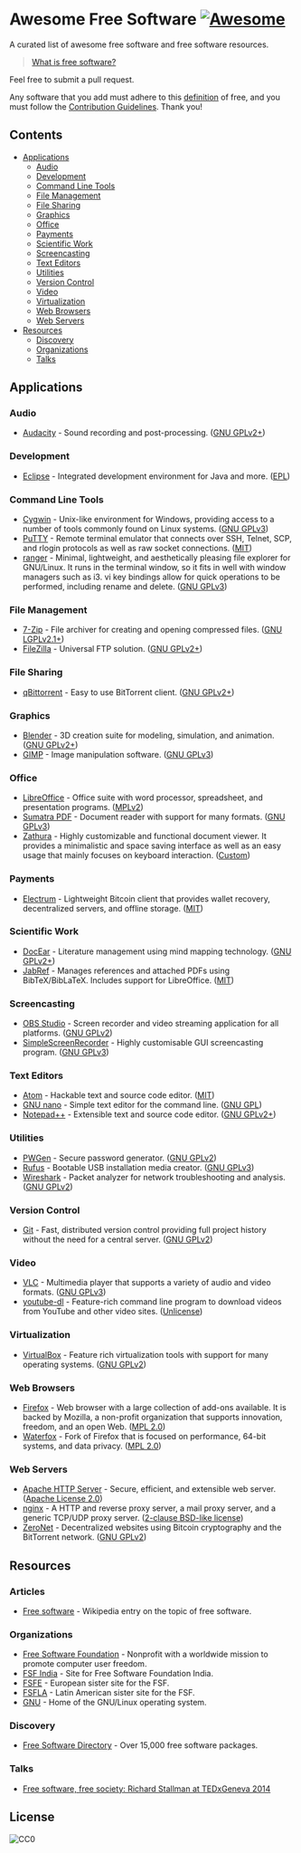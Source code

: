 # Awesome Free Software [![Awesome](https://cdn.rawgit.com/sindresorhus/awesome/d7305f38d29fed78fa85652e3a63e154dd8e8829/media/badge.svg)](https://github.com/sindresorhus/awesome)
A curated list of awesome free software and free software resources.

> [What is free software?](about.md)

Feel free to submit a pull request.

Any software that you add must adhere to this [definition](about.md) of free, and you must follow the [Contribution Guidelines](https://github.com/johnjago/Awesome-Free-Software/blob/master/contributing.md). Thank you!

## Contents
- [Applications](#applications)
  - [Audio](#audio)
  - [Development](#development)
  - [Command Line Tools](#command-line-tools)
  - [File Management](#file-management)
  - [File Sharing](#file-sharing)
  - [Graphics](#graphics)
  - [Office](#office)
  - [Payments](#payments)
  - [Scientific Work](#scientific-work)
  - [Screencasting](#screencasting)
  - [Text Editors](#text-editors)
  - [Utilities](#utilities)
  - [Version Control](#version-control)
  - [Video](#video)
  - [Virtualization](#virtualization)
  - [Web Browsers](#web-browsers)
  - [Web Servers](#web-servers)
- [Resources](#resources)
  - [Discovery](#discovery)
  - [Organizations](#organizations)
  - [Talks](#talks)

## Applications

### Audio
  - [Audacity](http://www.audacityteam.org/) - Sound recording and post-processing. ([GNU GPLv2+](http://www.audacityteam.org/about/license/))

### Development
  - [Eclipse](https://www.eclipse.org/) - Integrated development environment for Java and more. ([EPL](http://www.eclipse.org/legal/epl-v10.html))

### Command Line Tools
  - [Cygwin](http://cygwin.com/) - Unix-like environment for Windows, providing access to a number of tools commonly found on Linux systems. ([GNU GPLv3](https://cygwin.com/COPYING))
  - [PuTTY](http://www.chiark.greenend.org.uk/~sgtatham/putty/) - Remote terminal emulator that connects over SSH, Telnet, SCP, and rlogin protocols as well as raw socket connections. ([MIT](http://www.chiark.greenend.org.uk/~sgtatham/putty/licence.html))
  - [ranger](http://ranger.nongnu.org/) - Minimal, lightweight, and aesthetically pleasing file explorer for GNU/Linux. It runs in the terminal window, so it fits in well with window managers such as i3. vi key bindings allow for quick operations to be performed, including rename and delete. ([GNU GPLv3](https://github.com/ranger/ranger/blob/master/README.md))

### File Management
  - [7-Zip](http://7-zip.org/) - File archiver for creating and opening compressed files. ([GNU LGPLv2.1+](http://www.7-zip.org/faq.html))
  - [FileZilla](https://filezilla-project.org/) - Universal FTP solution. ([GNU GPLv2+](https://filezilla-project.org/license.php))

### File Sharing
  - [qBittorrent](http://qbittorrent.org/) - Easy to use BitTorrent client. ([GNU GPLv2+](https://raw.githubusercontent.com/qbittorrent/qBittorrent/master/COPYING))

### Graphics
  - [Blender](https://www.blender.org/) - 3D creation suite for modeling, simulation, and animation. ([GNU GPLv2+](https://www.blender.org/about/license/))
  - [GIMP](http://www.gimp.org/) - Image manipulation software. ([GNU GPLv3](https://www.gimp.org/about/COPYING))

### Office
  - [LibreOffice](https://www.libreoffice.org/) - Office suite with word processor, spreadsheet, and presentation programs. ([MPLv2](https://www.libreoffice.org/about-us/licenses/))
  - [Sumatra PDF](http://sumatrapdfreader.org/free-pdf-reader.html) - Document reader with support for many formats. ([GNU GPLv3](https://raw.githubusercontent.com/sumatrapdfreader/sumatrapdf/master/COPYING))
  - [Zathura](https://pwmt.org/projects/zathura/) - Highly customizable and functional document viewer. It provides a minimalistic and space saving interface as well as an easy usage that mainly focuses on keyboard interaction. ([Custom](https://git.pwmt.org/pwmt/zathura/raw/master/LICENSE))

### Payments
  - [Electrum](https://electrum.org) - Lightweight Bitcoin client that provides wallet recovery, decentralized servers, and offline storage. ([MIT](https://github.com/spesmilo/electrum/blob/master/LICENCE))

### Scientific Work
  - [DocEar](http://www.docear.org/) - Literature management using mind mapping technology. ([GNU GPLv2+](https://github.com/Docear/Desktop/blob/master/docear_framework/license.txt))
  - [JabRef](https://www.jabref.org) - Manages references and attached PDFs using BibTeX/BibLaTeX. Includes support for LibreOffice. ([MIT](https://github.com/JabRef/jabref/blob/master/LICENSE.md))
  
### Screencasting
  - [OBS Studio](https://obsproject.com/) - Screen recorder and video streaming application for all platforms. ([GNU GPLv2](https://github.com/jp9000/obs-studio/blob/master/COPYING))
  - [SimpleScreenRecorder](http://www.maartenbaert.be/simplescreenrecorder/) - Highly customisable GUI screencasting program. ([GNU GPLv3](http://www.maartenbaert.be/simplescreenrecorder/#license))

### Text Editors
  - [Atom](https://atom.io/) - Hackable text and source code editor. ([MIT](https://raw.githubusercontent.com/atom/atom/master/LICENSE.md))
  - [GNU nano](https://www.nano-editor.org/) - Simple text editor for the command line. ([GNU GPL](https://www.nano-editor.org/dist/v2.7/README))
  - [Notepad++](https://notepad-plus-plus.org/) - Extensible text and source code editor. ([GNU GPLv2+](https://raw.githubusercontent.com/notepad-plus-plus/notepad-plus-plus/master/LICENSE))

### Utilities
  - [PWGen](http://pwgen-win.sourceforge.net/) - Secure password generator. ([GNU GPLv2](http://pwgen-win.sourceforge.net/downloads.html))
  - [Rufus](http://rufus.akeo.ie/) - Bootable USB installation media creator. ([GNU GPLv3](https://raw.githubusercontent.com/pbatard/rufus/master/LICENSE.txt))
  - [Wireshark](https://www.wireshark.org/) - Packet analyzer for network troubleshooting and analysis. ([GNU GPLv2](https://code.wireshark.org/review/gitweb?p=wireshark.git;a=blob_plain;f=COPYING;hb=HEAD))

### Version Control
  - [Git](https://git-scm.com/) - Fast, distributed version control providing full project history without the need for a central server. ([GNU GPLv2](https://git-scm.com/about/free-and-open-source))
  
### Video
  - [VLC](http://www.videolan.org/vlc/) - Multimedia player that supports a variety of audio and video formats. ([GNU GPLv3](http://www.videolan.org/videolan/))
  - [youtube-dl](https://rg3.github.io/youtube-dl/) - Feature-rich command line program to download videos from YouTube and other video sites. ([Unlicense](https://github.com/rg3/youtube-dl/blob/master/LICENSE))
  
### Virtualization
  - [VirtualBox](https://www.virtualbox.org/) - Feature rich virtualization tools with support for many operating systems. ([GNU GPLv2](https://www.virtualbox.org/wiki/GPL))

### Web Browsers
  - [Firefox](https://mozilla.org/firefox) - Web browser with a large collection of add-ons available. It is backed by Mozilla, a non-profit organization that supports innovation, freedom, and an open Web. ([MPL 2.0](https://www.mozilla.org/en-US/MPL/2.0/))
  - [Waterfox](https://www.waterfoxproject.org/) - Fork of Firefox that is focused on performance, 64-bit systems, and data privacy. ([MPL 2.0](https://raw.githubusercontent.com/MrAlex94/Waterfox/master/LICENSE.md))

### Web Servers
  - [Apache HTTP Server](https://httpd.apache.org/) - Secure, efficient, and extensible web server. ([Apache License 2.0](http://www.apache.org/licenses/))
  - [nginx](https://nginx.org/) - A HTTP and reverse proxy server, a mail proxy server, and a generic TCP/UDP proxy server. ([2-clause BSD-like license](https://nginx.org/LICENSE))
  - [ZeroNet](https://zeronet.io/) - Decentralized websites using Bitcoin cryptography and the BitTorrent network. ([GNU GPLv2](https://raw.githubusercontent.com/HelloZeroNet/ZeroNet/master/LICENSE))

## Resources

### Articles
  - [Free software](https://en.wikipedia.org/wiki/Free_software) - Wikipedia entry on the topic of free software.

### Organizations
  - [Free Software Foundation](https://www.fsf.org/) - Nonprofit with a worldwide mission to promote computer user freedom.
  - [FSF India](http://fsf.org.in/) - Site for Free Software Foundation India.
  - [FSFE](https://fsfe.org/) - European sister site for the FSF.
  - [FSFLA](http://www.fsfla.org/ikiwiki/) - Latin American sister site for the FSF.
  - [GNU](https://www.gnu.org/) - Home of the GNU/Linux operating system.
  
### Discovery
  - [Free Software Directory](https://directory.fsf.org/wiki/Main_Page) - Over 15,000 free software packages.
  
### Talks
  - [Free software, free society: Richard Stallman at TEDxGeneva 2014](https://www.youtube.com/watch?v=Ag1AKIl_2GM)

## License
![CC0](http://mirrors.creativecommons.org/presskit/buttons/88x31/svg/cc-zero.svg)
